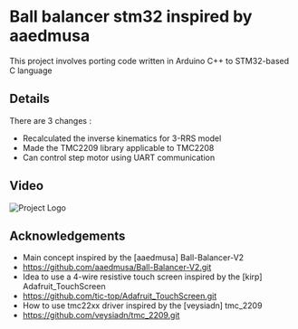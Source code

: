 # Ball balancer stm32 inspired by aaedmusa

This project involves porting code written in Arduino C++ to STM32-based C language

## Details
There are 3 changes : 
 - Recalculated the inverse kinematics for 3-RRS model
 - Made the TMC2209 library applicable to TMC2208
 - Can control step motor using UART communication

## Video
![Project Logo](ball-balancer-test.gif)




## Acknowledgements
- Main concept inspired by the [aaedmusa] Ball-Balancer-V2
- https://github.com/aaedmusa/Ball-Balancer-V2.git
- Idea to use a 4-wire resistive touch screen inspired by the [kirp] Adafruit_TouchScreen
- https://github.com/tic-top/Adafruit_TouchScreen.git
- How to use tmc22xx driver inspired by the [veysiadn] tmc_2209
- https://github.com/veysiadn/tmc_2209.git
